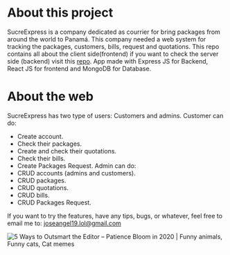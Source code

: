 ﻿# About this project
SucreExpress is a company dedicated as courrier for bring packages from around the world to Panamá. This company needed a web system for tracking the packages, customers, bills, request and quotations. This repo contains all about the client side(frontend) if you want to check the server side (backend) visit this [repo](https://github.com/josangelATM/SucreExpress-backend).
App made with Express JS for Backend, React JS for frontend and MongoDB for Database. 

# About the web

SucreExpress has two type of users: Customers and admins.
Customer can do: 
 - Create account. 
 - Check their packages. 
 - Create and check their quotations. 
 - Check their bills. 
 - Create Packages Request. 
Admin can do: 
 - CRUD accounts (admins and customers).
 - CRUD packages. 
 - CRUD quotations. 
 - CRUD bills. 
 - CRUD Packages Request. 

If you want to try the features, have any tips, bugs, or whatever, feel free to email me to: joseangel19.lol@gmail.com 

![5 Ways to Outsmart the Editor – Patience Bloom in 2020 | Funny animals,  Funny cats, Cat memes](https://i.pinimg.com/originals/e6/29/49/e6294964e26db35f05e41e25e689b19d.gif)


